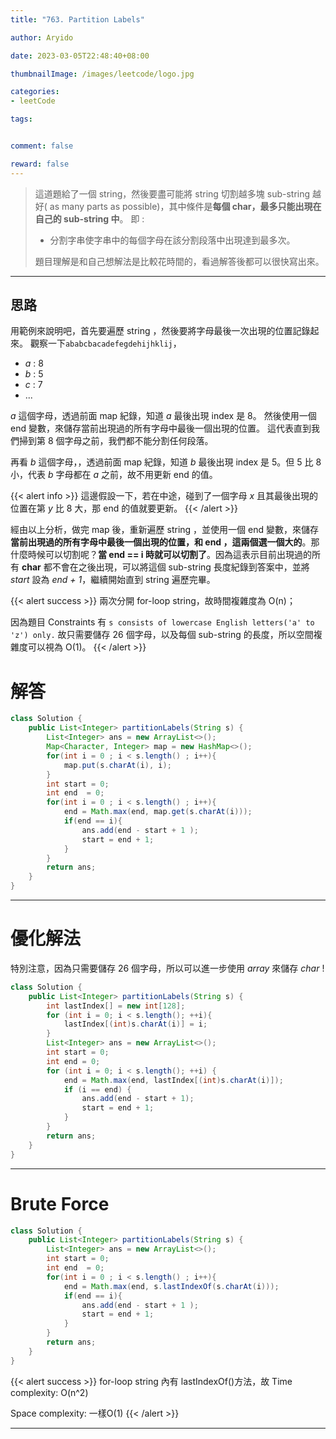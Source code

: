 ```yaml
---
title: "763. Partition Labels"

author: Aryido

date: 2023-03-05T22:48:40+08:00

thumbnailImage: /images/leetcode/logo.jpg

categories:
- leetCode

tags:


comment: false

reward: false
---
```

<!--BODY-->
> 這道題給了一個 string，然後要盡可能將 string 切割越多塊 sub-string 越好( as many parts as possible)，其中條件是**每個 char，最多只能出現在自己的 sub-string 中**。 即 :
>
> - 分割字串使字串中的每個字母在該分割段落中出現達到最多次。
>
> 題目理解是和自己想解法是比較花時間的，看過解答後都可以很快寫出來。
<!--more-->

---

## 思路
用範例來說明吧，首先要遍歷 string ，然後要將字母最後一次出現的位置記錄起來。 觀察一下```ababcbacadefegdehijhklij```，
- *a* : 8
- *b* : 5
- *c* : 7
- ...

*a* 這個字母，透過前面 map 紀錄，知道 *a* 最後出現 index 是 8。 然後使用一個 end 變數，來儲存當前出現過的所有字母中最後一個出現的位置。
這代表直到我們掃到第 8 個字母之前，我們都不能分割任何段落。

再看 *b* 這個字母，，透過前面 map 紀錄，知道 *b* 最後出現 index 是 5。但 5 比 8 小，代表 *b* 字母都在 *a* 之前，故不用更新 end 的值。

{{< alert info >}}
這邊假設一下，若在中途，碰到了一個字母 *x* 且其最後出現的位置在第 *y* 比 8 大，那 end 的值就要更新。
{{< /alert >}}

經由以上分析，做完 map 後，重新遍歷 string ，並使用一個 end 變數，來儲存**當前出現過的所有字母中最後一個出現的位置，和 end ，這兩個選一個大的**。那什麼時候可以切割呢？**當 end == i 時就可以切割了**。因為這表示目前出現過的所有 **char** 都不會在之後出現，可以將這個 sub-string 長度紀錄到答案中，並將 *start* 設為 *end + 1*，繼續開始直到 string 遍歷完畢。

{{< alert success >}}
兩次分開 for-loop string，故時間複雜度為 O(n)；

因為題目 Constraints 有 ```s consists of lowercase English letters('a' to 'z') only.```
故只需要儲存 26 個字母，以及每個 sub-string 的長度，所以空間複雜度可以視為 O(1)。
{{< /alert >}}

# 解答
```java
class Solution {
    public List<Integer> partitionLabels(String s) {
        List<Integer> ans = new ArrayList<>();
        Map<Character, Integer> map = new HashMap<>();
        for(int i = 0 ; i < s.length() ; i++){
            map.put(s.charAt(i), i);
        }
        int start = 0;
        int end  = 0;
        for(int i = 0 ; i < s.length() ; i++){
            end = Math.max(end, map.get(s.charAt(i)));
            if(end == i){
                ans.add(end - start + 1 );
                start = end + 1;
            }
        }
        return ans;
    }
}
```

---
# 優化解法
特別注意，因為只需要儲存 26 個字母，所以可以進一步使用 *array* 來儲存 *char* !

```java
class Solution {
    public List<Integer> partitionLabels(String s) {
        int lastIndex[] = new int[128];
        for (int i = 0; i < s.length(); ++i){
            lastIndex[(int)s.charAt(i)] = i;
        }
        List<Integer> ans = new ArrayList<>();
        int start = 0;
        int end = 0;
        for (int i = 0; i < s.length(); ++i) {
            end = Math.max(end, lastIndex[(int)s.charAt(i)]);
            if (i == end) {
                ans.add(end - start + 1);
                start = end + 1;
            }
        }
        return ans;
    }
}
```

---

# Brute Force
```java
class Solution {
    public List<Integer> partitionLabels(String s) {
        List<Integer> ans = new ArrayList<>();
        int start = 0;
        int end  = 0;
        for(int i = 0 ; i < s.length() ; i++){
            end = Math.max(end, s.lastIndexOf(s.charAt(i)));
            if(end == i){
                ans.add(end - start + 1 );
                start = end + 1;
            }
        }
        return ans;
    }
}
```

{{< alert success >}}
for-loop string 內有 lastIndexOf()方法，故 Time complexity: O(n^2)

Space complexity: 一樣O(1)
{{< /alert >}}

---